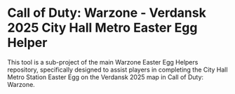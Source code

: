 # Call of Duty: Warzone - Verdansk 2025 City Hall Metro Easter Egg Helper

This tool is a sub-project of the main Warzone Easter Egg Helpers repository, specifically designed to assist players in completing the City Hall Metro Station Easter Egg on the Verdansk 2025 map in Call of Duty: Warzone.
